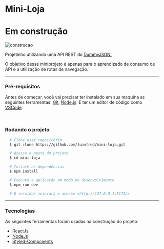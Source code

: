 # Mini-Loja 

# Em construção

![construcao](https://user-images.githubusercontent.com/111262681/201446973-3a7f640f-9b9e-41c1-b25f-297707689fb7.png)

<p>Projetinho utilizando uma API REST do <a href="https://dummyjson.com/">DummyJSON.</a></p>

<p>O objetivo desse miniprojeto é apenas para o aprendizado de consumo de API e a utilização de rotas de navegação.</p>

<hr>

<h3>Pré-requisitos</h3>
<p>
  Antes de começar, você vai precisar ter instalado em sua maquina as seguintes ferramentas: 
  <a href="https://git-scm.com/"> Git</a>,
  <a href="https://nodejs.org/en/"> Node.js</a>.
  E ter um editor de código como 
  <a href="https://code.visualstudio.com/"> VSCode</a>.
<p>


<br>

<h3>Rodando o projeto</h3>

```bash
  # Clone esse repositório
  $ git clone https://github.com/luanfred/mini-loja.git

  # Acesse a pasta do projeto
  $ cd mini-loja

  # Instale as dependências
  $ npm install

  # Execute a aplicação em modo de desenvolvimento
  $ npm run dev

  # O servidor iniciará = acesse <http://127.0.0.1:5173/>

```

<hr>

<h3>Tecnologias</h3>
<p>As seguintes ferramentas foram usadas na construção do projeto:</p>
    <ul>
        <li><a href="https://pt-br.reactjs.org/">ReactJs</a></li>
        <li><a href="https://nodejs.org/en/">NodeJs</a></li>
        <li><a href="https://styled-components.com/">Styled-Components </a></li>    
    </ul>
